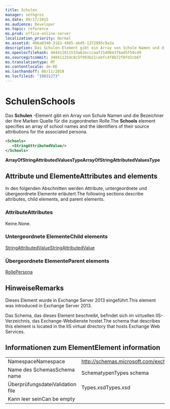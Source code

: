 ```yaml
---
title: Schulen
manager: sethgros
ms.date: 09/17/2015
ms.audience: Developer
ms.topic: reference
ms.prod: office-online-server
localization_priority: Normal
ms.assetid: 486a0340-3163-4905-abd5-1372995c9a3a
description: Das Schulen-Element gibt ein Array von Schule Namen und die Bezeichner der ihre Marken Quelle für die zugeordneten Rolle.
ms.openlocfilehash: 484412811533a62ecccaaf21d984376ad5f59c49
ms.sourcegitcommit: 34041125dc8c5f993b21cebfc4f8b72f0fd2cb6f
ms.translationtype: MT
ms.contentlocale: de-DE
ms.lasthandoff: 06/11/2018
ms.locfileid: "19831273"
---
```

# <a name="schools"></a><span data-ttu-id="3e83b-103">Schulen</span><span class="sxs-lookup"><span data-stu-id="3e83b-103">Schools</span></span>

<span data-ttu-id="3e83b-104">Das **Schulen** -Element gibt ein Array von Schule Namen und die Bezeichner der ihre Marken Quelle für die zugeordneten Rolle.</span><span class="sxs-lookup"><span data-stu-id="3e83b-104">The **Schools** element specifies an array of school names and the identifiers of their source attributions for the associated persona.</span></span> 
  
```XML
<Schools>
   <StringAttributedValue/>
</Schools>
```

 <span data-ttu-id="3e83b-105">**ArrayOfStringAttributedValuesType**</span><span class="sxs-lookup"><span data-stu-id="3e83b-105">**ArrayOfStringAttributedValuesType**</span></span>
## <a name="attributes-and-elements"></a><span data-ttu-id="3e83b-106">Attribute und Elemente</span><span class="sxs-lookup"><span data-stu-id="3e83b-106">Attributes and elements</span></span>

<span data-ttu-id="3e83b-107">In den folgenden Abschnitten werden Attribute, untergeordnete und übergeordnete Elemente erläutert.</span><span class="sxs-lookup"><span data-stu-id="3e83b-107">The following sections describe attributes, child elements, and parent elements.</span></span>
  
### <a name="attributes"></a><span data-ttu-id="3e83b-108">Attribute</span><span class="sxs-lookup"><span data-stu-id="3e83b-108">Attributes</span></span>

<span data-ttu-id="3e83b-109">Keine.</span><span class="sxs-lookup"><span data-stu-id="3e83b-109">None.</span></span>
  
### <a name="child-elements"></a><span data-ttu-id="3e83b-110">Untergeordnete Elemente</span><span class="sxs-lookup"><span data-stu-id="3e83b-110">Child elements</span></span>

[<span data-ttu-id="3e83b-111">StringAttributedValue</span><span class="sxs-lookup"><span data-stu-id="3e83b-111">StringAttributedValue</span></span>](stringattributedvalue.md)
  
### <a name="parent-elements"></a><span data-ttu-id="3e83b-112">Übergeordnete Elemente</span><span class="sxs-lookup"><span data-stu-id="3e83b-112">Parent elements</span></span>

[<span data-ttu-id="3e83b-113">Rolle</span><span class="sxs-lookup"><span data-stu-id="3e83b-113">Persona</span></span>](persona.md)
  
## <a name="remarks"></a><span data-ttu-id="3e83b-114">Hinweise</span><span class="sxs-lookup"><span data-stu-id="3e83b-114">Remarks</span></span>

<span data-ttu-id="3e83b-115">Dieses Element wurde in Exchange Server 2013 eingeführt.</span><span class="sxs-lookup"><span data-stu-id="3e83b-115">This element was introduced in Exchange Server 2013.</span></span>
  
<span data-ttu-id="3e83b-116">Das Schema, das dieses Element beschreibt, befindet sich im virtuellen IIS-Verzeichnis, das Exchange-Webdienste hostet.</span><span class="sxs-lookup"><span data-stu-id="3e83b-116">The schema that describes this element is located in the IIS virtual directory that hosts Exchange Web Services.</span></span>
  
## <a name="element-information"></a><span data-ttu-id="3e83b-117">Informationen zum Element</span><span class="sxs-lookup"><span data-stu-id="3e83b-117">Element information</span></span>

|||
|:-----|:-----|
|<span data-ttu-id="3e83b-118">Namespace</span><span class="sxs-lookup"><span data-stu-id="3e83b-118">Namespace</span></span>  <br/> |http://schemas.microsoft.com/exchange/services/2006/types  <br/> |
|<span data-ttu-id="3e83b-119">Name des Schemas</span><span class="sxs-lookup"><span data-stu-id="3e83b-119">Schema name</span></span>  <br/> |<span data-ttu-id="3e83b-120">Schematypen</span><span class="sxs-lookup"><span data-stu-id="3e83b-120">Types schema</span></span>  <br/> |
|<span data-ttu-id="3e83b-121">Überprüfungsdatei</span><span class="sxs-lookup"><span data-stu-id="3e83b-121">Validation file</span></span>  <br/> |<span data-ttu-id="3e83b-122">Types.xsd</span><span class="sxs-lookup"><span data-stu-id="3e83b-122">Types.xsd</span></span>  <br/> |
|<span data-ttu-id="3e83b-123">Kann leer sein</span><span class="sxs-lookup"><span data-stu-id="3e83b-123">Can be empty</span></span>  <br/> ||
   

